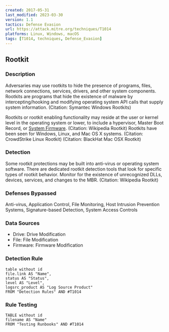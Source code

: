 ```yaml
---
created: 2017-05-31
last_modified: 2023-03-30
version: 1.1
tactics: Defense Evasion
url: https://attack.mitre.org/techniques/T1014
platforms: Linux, Windows, macOS
tags: [T1014, techniques, Defense_Evasion]
---
```


## Rootkit

### Description

Adversaries may use rootkits to hide the presence of programs, files, network connections, services, drivers, and other system components. Rootkits are programs that hide the existence of malware by intercepting/hooking and modifying operating system API calls that supply system information. (Citation: Symantec Windows Rootkits) 

Rootkits or rootkit enabling functionality may reside at the user or kernel level in the operating system or lower, to include a hypervisor, Master Boot Record, or [System Firmware](https://attack.mitre.org/techniques/T1542/001). (Citation: Wikipedia Rootkit) Rootkits have been seen for Windows, Linux, and Mac OS X systems. (Citation: CrowdStrike Linux Rootkit) (Citation: BlackHat Mac OSX Rootkit)

### Detection

Some rootkit protections may be built into anti-virus or operating system software. There are dedicated rootkit detection tools that look for specific types of rootkit behavior. Monitor for the existence of unrecognized DLLs, devices, services, and changes to the MBR. (Citation: Wikipedia Rootkit)

### Defenses Bypassed

Anti-virus, Application Control, File Monitoring, Host Intrusion Prevention Systems, Signature-based Detection, System Access Controls

### Data Sources

  - Drive: Drive Modification
  -  File: File Modification
  -  Firmware: Firmware Modification
### Detection Rule

```dataview
table without id
file.link AS "Name",
status AS "Status",
level AS "Level",
logsrc_product AS "Log Source Product"
FROM "Detection Rules" AND #T1014
```

### Rule Testing

```dataview
TABLE without id
filename AS "Name"
FROM "Testing Runbooks" AND #T1014
```
